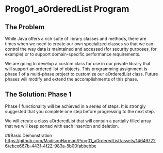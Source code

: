 # Prog01_aOrderedList Program
## The Problem
While Java offers a rich suite of library classes and methods, there are times when we need to create our own specialized classes so that we can control the way data is maintained and accessed (for security purposes, for example) or to support domain-specific performance requirements.

We are going to develop a custom class for use in our private library that will support an ordered list of objects. This programming assignment is phase 1 of a multi-phase project to customize our aOrderedList class. Future phases will modify and extend the accomplishments of this phase.
## The Solution: Phase 1
Phase 1 functionality will be achieved in a series of steps. It is strongly suggested that you complete one step before progressing to the next step.

We will create a class aOrderedList that will contain a partially filled array that we will keep
sorted with each insertion and deletion.

##Basic Demonstration
https://github.com/MadisonHarman/Prog01_aOrderedList/assets/146497226/ebce667b-443f-4f22-983a-5b00fabbebbe

